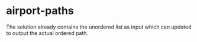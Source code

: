 # airport-paths

The solution already contains the unordered list as input which can updated to output the actual ordered path.
